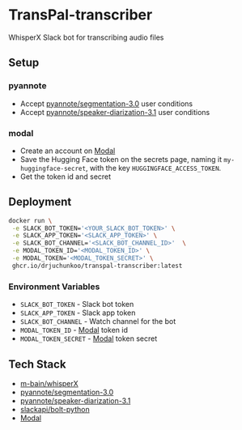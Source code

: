 # TransPal-transcriber

WhisperX Slack bot for transcribing audio files

## Setup

### pyannote

- Accept [pyannote/segmentation-3.0](https://hf.co/pyannote/segmentation-3.0) user conditions
- Accept [pyannote/speaker-diarization-3.1](https://hf.co/pyannote-speaker-diarization-3.1) user conditions

### modal

- Create an account on [Modal](https://modal.com/)
- Save the Hugging Face token on the secrets page, naming it `my-huggingface-secret`, with the key `HUGGINGFACE_ACCESS_TOKEN`.
- Get the token id and secret

## Deployment

```bash
docker run \
 -e SLACK_BOT_TOKEN='<YOUR_SLACK_BOT_TOKEN>' \
 -e SLACK_APP_TOKEN='<SLACK_APP_TOKEN>' \
 -e SLACK_BOT_CHANNEL='<SLACK_BOT_CHANNEL_ID>'  \
 -e MODAL_TOKEN_ID='<MODAL_TOKEN_ID>' \
 -e MODAL_TOKEN='<MODAL_TOKEN_SECRET>' \
 ghcr.io/drjuchunkoo/transpal-transcriber:latest
```

### Environment Variables

- `SLACK_BOT_TOKEN` - Slack bot token
- `SLACK_APP_TOKEN` - Slack app token
- `SLACK_BOT_CHANNEL` - Watch channel for the bot
- `MODAL_TOKEN_ID` - [Modal](https://modal.com/) token id
- `MODAL_TOKEN_SECRET` - [Modal](https://modal.com/) token secret

## Tech Stack

- [m-bain/whisperX](https://github.com/m-bain/whisperX)
- [pyannote/segmentation-3.0](https://hf.co/pyannote/segmentation-3.0)
- [pyannote/speaker-diarization-3.1](https://hf.co/pyannote-speaker-diarization-3.1)
- [slackapi/bolt-python](https://github.com/slackapi/bolt-python)
- [Modal](https://modal.com/)
